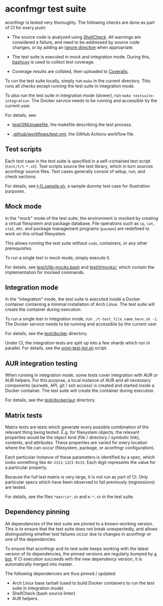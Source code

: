 aconfmgr test suite
===================

aconfmgr is tested very thoroughly. The following checks are done as part of CI for every push:

- The source code is analyzed using [ShellCheck](https://www.shellcheck.net/).
  All warnings are considered a failure, and need to be addressed by source code changes,
  or by adding an [ignore directive](https://github.com/koalaman/shellcheck/wiki/Ignore) when appropriate.

- The test suite is executed in mock and integration mode.
  During this, [bashcov](https://github.com/infertux/bashcov) is used to collect test coverage.

- Coverage results are collated, then uploaded to [Coveralls](https://coveralls.io/github/CyberShadow/aconfmgr).

To run the test suite locally, simply run `make` in the current directory.
This runs all checks except running the test suite in integration mode.

To also run the test suite in integration mode (slower), run `make testsuite-integration`.
The Docker service needs to be running and accessible by the current user.

For details, see:

- [test/GNUmakefile](https://github.com/CyberShadow/aconfmgr/blob/master/test/GNUmakefile),
  the makefile describing the test process.

- [.github/workflows/test.yml](https://github.com/CyberShadow/aconfmgr/blob/master/.github/workflows/test.yml),
  the GitHub Actions workflow file.


Test scripts
------------

Each test case in the test suite is specified in a self-contained test script (`test/t/t-*.sh`).
Test scripts source the test library, which in turn sources aconfmgr source files.
Test cases generally consist of setup, run, and check sections.

For details, see
[t-0_sample.sh](https://github.com/CyberShadow/aconfmgr/blob/master/test/t/t-0_sample.sh),
a sample dummy test case for illustration purposes.


Mock mode
---------

In the "mock" mode of the test suite, the environment is mocked by creating a virtual filesystem and package database.
File operations such as `cp`, `cat`, `stat`, etc. and package management programs (`pacman`) are redefined to work on this virtual filesystem.

This allows running the test suite without `sudo`, containers, or any other prerequisites.

To run a single test in mock mode, simply execute it.

For details, see
[test/t/lib-mocks.bash](https://github.com/CyberShadow/aconfmgr/blob/master/test/t/lib-mocks.bash) and
[test/t/mocks/](https://github.com/CyberShadow/aconfmgr/tree/master/test/t/mocks),
which contain the implementation for mocked commands.


Integration mode
----------------

In the "integration" mode, the test suite is executed inside a Docker container containing a minimal installation of Arch Linux.
The test suite will create the container during execution.

To run a single test in integration mode, run `./t-test_file_name_here.sh -i`.
The Docker service needs to be running and accessible by the current user.

For details, see the [test/docker](https://github.com/CyberShadow/aconfmgr/tree/master/test/docker) directory.

Under CI, the integration tests are split up into a few shards which run in parallel.
For details, see the [print-test-list.sh](https://github.com/CyberShadow/aconfmgr/blob/master/test/print-test-list.sh) script.


AUR integration testing
-----------------------

When running in integration mode, some tests cover integration with AUR or AUR helpers.
For this purpose, a local instance of AUR and all necessary components (aurweb, API, git / ssh access) is created and started inside a Docker container.
The test suite will create the container during execution.

For details, see the [test/docker/aur](https://github.com/CyberShadow/aconfmgr/tree/master/test/docker/aur) directory.


Matrix tests
------------

Matrix tests are tests which generate every possible combination of the relevant thing being tested.
E.g. for filesystem objects, the relevant properties would be the object kind (file / directory / symbolic link), contents, and attributes.
These properties are varied for every location where the file can occur (filesystem, package, or aconfmgr configuration).

Each particular instance of these parameters is identified by a spec, which looks something like `00-2311-1221-0133`.
Each digit represents the value for a particular property.

Because the full test matrix is very large, it is not run as part of CI.
Only particular specs which have been observed to fail previously (regressions) are tested.

For details, see the files `*matrix*.sh` and `m-*.sh` in the test suite.


Dependency pinning
------------------

All dependencies of the test suite are pinned to a known-working version.
This is to ensure that the test suite does not break unexpectedly,
and allows distinguishing whether test failures occur due to changes in aconfmgr or one of the dependencies.

To ensure that aconfmgr and its test suite keeps working with the latest version of its dependencies,
the pinned versions are regularly bumped by [a bot](https://github.com/CyberShadow-Renovate).
If CI execution succeeds with the new dependency version, it is automatically merged into master.

The following dependencies are thus pinned / updated:

- Arch Linux base tarball (used to build Docker containers to run the test suite in integration mode)
- ShellCheck (bash source linter)
- AUR helpers.
